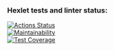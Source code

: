 ### Hexlet tests and linter status:
[![Actions Status](https://github.com/javazee/frontend-project-46/actions/workflows/hexlet-check.yml/badge.svg)](https://github.com/javazee/frontend-project-46/actions) </br>
[![Maintainability](https://api.codeclimate.com/v1/badges/3ec810da538196981072/maintainability)](https://codeclimate.com/github/javazee/frontend-project-46/maintainability) </br>
[![Test Coverage](https://api.codeclimate.com/v1/badges/3ec810da538196981072/test_coverage)](https://codeclimate.com/github/javazee/frontend-project-46/test_coverage) </br>